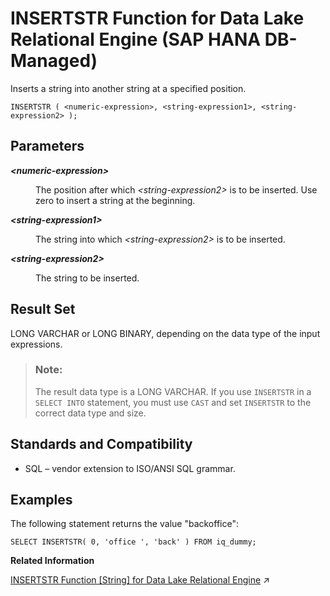 <!-- loio064a64ca374142608c2c968248d9bbe7 -->

# INSERTSTR Function for Data Lake Relational Engine \(SAP HANA DB-Managed\)

Inserts a string into another string at a specified position.



```
INSERTSTR ( <numeric-expression>, <string-expression1>, <string-expression2> );
```



<a name="loio064a64ca374142608c2c968248d9bbe7__section_h5m_z4h_trb"/>

## Parameters


<dl>
<dt><b>

*<numeric-expression\>*

</b></dt>
<dd>

The position after which *<string-expression2\>* is to be inserted. Use zero to insert a string at the beginning.



</dd><dt><b>

*<string-expression1\>*

</b></dt>
<dd>

The string into which *<string-expression2\>* is to be inserted.



</dd><dt><b>

*<string-expression2\>*

</b></dt>
<dd>

The string to be inserted.



</dd>
</dl>



<a name="loio064a64ca374142608c2c968248d9bbe7__section_ez1_1ph_trb"/>

## Result Set

LONG VARCHAR or LONG BINARY, depending on the data type of the input expressions.

> ### Note:  
> The result data type is a LONG VARCHAR. If you use `INSERTSTR` in a `SELECT INTO` statement, you must use `CAST` and set `INSERTSTR` to the correct data type and size.



<a name="loio064a64ca374142608c2c968248d9bbe7__section_znr_1ph_trb"/>

## Standards and Compatibility

-   SQL – vendor extension to ISO/ANSI SQL grammar.



<a name="loio064a64ca374142608c2c968248d9bbe7__section_scc_bph_trb"/>

## Examples

The following statement returns the value "backoffice":

```
SELECT INSERTSTR( 0, 'office ', 'back' ) FROM iq_dummy;
```

**Related Information**  


[INSERTSTR Function \[String\] for Data Lake Relational Engine](https://help.sap.com/viewer/19b3964099384f178ad08f2d348232a9/2024_3_QRC/en-US/a558efff84f210159092915333b9e6df.html "Inserts a string into another string at a specified position.") :arrow_upper_right:

